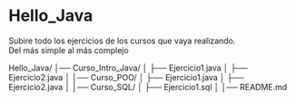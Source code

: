 # Hello_Java
Subire todo los ejercicios de los cursos que vaya realizando.  
Del más simple al más complejo

Hello_Java/
│── Curso_Intro_Java/
│   ├── Ejercicio1.java
│   ├── Ejercicio2.java
│
│── Curso_POO/
│   ├── Ejercicio1.java
│   ├── Ejercicio2.java
│
│── Curso_SQL/
│   ├── Ejercicio1.sql
│
│── README.md
